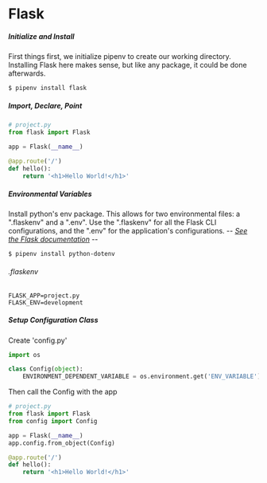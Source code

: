 # Flask

##### Initialize and Install 
First things first, we initialize pipenv to create our working directory. Installing Flask here makes sense, but like any package, it could be done afterwards.
``` 
$ pipenv install flask
```

##### Import, Declare, Point
```py
# project.py
from flask import Flask

app = Flask(__name__)

@app.route('/')
def hello():
    return '<h1>Hello World!</h1>'
```

##### Environmental Variables
Install python's env package. This allows for two environmental files: a ".flaskenv" and a ".env". Use the ".flaskenv" for all the Flask CLI configurations, and the ".env" for the application's configurations.
-- *[See the Flask documentation](https://flask.palletsprojects.com/en/1.1.x/cli/#environment-variables-from-dotenv)* --
```
$ pipenv install python-dotenv
```

###### .flaskenv
```
FLASK_APP=project.py
FLASK_ENV=development
```

##### Setup Configuration Class
Create 'config.py'
```py
import os

class Config(object):
    ENVIRONMENT_DEPENDENT_VARIABLE = os.environment.get('ENV_VARIABLE') or 'default'
```

Then call the Config with the app
```py
# project.py
from flask import Flask
from config import Config

app = Flask(__name__)
app.config.from_object(Config)

@app.route('/')
def hello():
    return '<h1>Hello World!</h1>'
```

